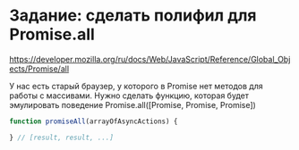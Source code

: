 # Задание: сделать полифил для Promise.all

https://developer.mozilla.org/ru/docs/Web/JavaScript/Reference/Global_Objects/Promise/all

У нас есть старый браузер, у которого в Promise нет методов для работы с массивами.
Нужно сделать функцию, которая будет эмулировать поведение Promise.all([Promise, Promise, Promise])

```js
function promiseAll(arrayOfAsyncActions) {

} // [result, result, ...]
```
